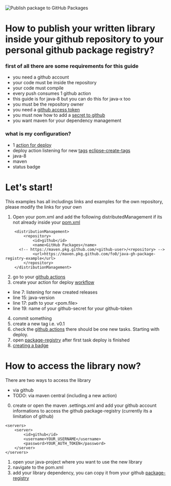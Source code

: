 ![Publish package to GitHub Packages](https://github.com/fo0/java-gh-package-registry-example/workflows/Publish%20package%20to%20GitHub%20Packages/badge.svg)

# How to publish your written library inside your github repository to your personal github package registry?

### first of all there are some requirements for this guide
- you need a github account
- your code must be inside the repository
- your code must compile
- every push consumes 1 github action
- this guide is for java-8 but you can do this for java-x too
- you must be the repository owner
- you need a [github access token](https://docs.github.com/en/github/authenticating-to-github/creating-a-personal-access-token)
- you must now how to add a [secret to github](https://docs.github.com/en/actions/configuring-and-managing-workflows/creating-and-storing-encrypted-secrets)
- you want maven for your dependency management

### what is my configuration?
- 1 [action for deploy](https://github.com/fo0/java-gh-package-registry-example/blob/master/.github/workflows/maven_deploy.yml)
- deploy action listening for new [tags](https://docs.github.com/en/desktop/contributing-and-collaborating-using-github-desktop/managing-tags) [eclipse-create-tags](https://wiki.eclipse.org/EGit/User_Guide#Creating_a_Tag)
- java-8
- maven
- status badge


# Let's start!
This examples has all includings links and examples for the own repository, please modify the links for your own

1. Open your pom.xml and add the following distributedManagement if its not already inside your [pom.xml](https://github.com/fo0/java-gh-package-registry-example/blob/master/hello-world-example/pom.xml)
```
	<distributionManagement>
		<repository>
			<id>github</id>
			<name>GitHub Packages</name>
      <!-- https://maven.pkg.github.com/<github-user>/<repository> -->
			<url>https://maven.pkg.github.com/fo0/java-gh-package-registry-example</url>
		</repository>
	</distributionManagement>
```
2. go to your [github actions](https://github.com/fo0/hello-world-java-lib/actions)
3. create your action for deploy [workflow](https://github.com/fo0/hello-world-java-lib/blob/master/.github/workflows/maven_deploy.yml)
  - line 7: listening for new created releases
  - line 15: java-version
  - line 17: path to your <pom.file>
  - line 19: name of your github-secret for your github-token
  
4. commit something
5. create a new tag i.e. v0.1
6. check the [github actions](https://github.com/fo0/hello-world-java-lib/actions) there should be one new tasks. Starting with deploy.
7. open [package-registry](https://github.com/fo0/hello-world-java-lib/packages) after first task deploy is finished
8. [creating a badge](https://docs.github.com/en/actions/configuring-and-managing-workflows/configuring-a-workflow#adding-a-workflow-status-badge-to-your-repository)

# How to access the library now?
There are two ways to access the library
- via github
- TODO: via maven central (including a new action)

0. create or open the maven .settings.xml and add your github account informations to access the github package-registry (currently its a limitation of github)
```
<servers>
    <server>
        <id>github</id>
        <username>YOUR_USERNAME</username>
        <password>YOUR_AUTH_TOKEN</password>
    </server>
</servers>
```
1. open your java-project where you want to use the new library
2. navigate to the pom.xml
3. add your library dependency, you can copy it from your github [package-registry](https://github.com/fo0/hello-world-java-lib/packages)
